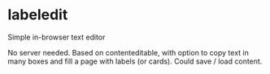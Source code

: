 labeledit
=========

Simple in-browser text editor

No server needed.
Based on contenteditable, with option to copy text
in many boxes and fill a page with labels (or cards).
Could save / load content.
